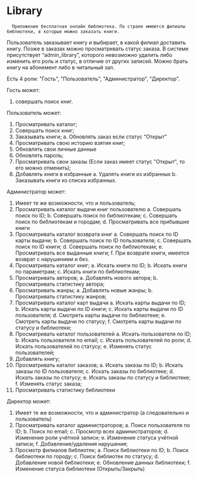 # Library
	  Приложение бесплатная онлайн библиотека. По стране имеются филиалы библиотеки, в которые можно заказать книги. 
  Пользователь заказывает книгу и выбирает, в какой филиал доставить книгу. Позже в заказах можно просматривать 
  статус заказа. В системе присутствует  “admin_library”, которого невозможно удалить либо изменить его роль и статус, 
  в отличие от других записей. Можно брать книгу на абонемент либо в читальный зал.
  
 Есть 4 роли: "Гость", "Пользователь", "Администратор", "Директор".

 Гость может: 
1.	совершать поиск книг.
 
 Пользователь может:
1.	Просматривать каталог;
2.	Совершать поиск книг;
3.	Заказывать книги;
  a.	Обновлять заказ если статус “Открыт”
4.	Просматривать свою историю взятия книг;
5.	Обновлять свои личные данные
6.	Обновлять пароль;
7.	Просматривать свои заказы (Если заказ имеет статус "Открыт", то его можно отменить);
8.	Добавлять книги в избранные
  a.	Удалять книги из избранных
  b.	Заказывать книги из списка избранных.

Администратор может:
1.	Имеет те же возможности, что и пользователь;
2.	Просматривать каталог выдачи книг пользователю
  a.	Совершать поиск по ID;
  b.	Совершать поиск по библиотекам;
  c.	Совершать поиск по библиотекам и городам;
  d.	Просматривать все прибывшие книги
3.	Просматривать каталог возврата книг
  a.	Совершать поиск по ID карты выдачи;
  b.	Совершать поиск по ID пользователя;
  c.	Совершать поиск по ID книги;
  d.	Совершать поиск по библиотекам;
  e.	Просматривать все выданные книги;
  f.	При возврате книги, имеется  возврат с нарушением и без.
4.	Просматривать каталог книг;
  a.	Искать книги по ID;
  b.	Искать книги по параметрам;
  c.	Искать книги по библиотекам;
5.	Просматривать авторов;
  a.	Добавлять нового автора;
  b.	Просматривать статистику автора;
6.	Просматривать жанры;
  a.	Добавлять новые жанры;
  b.	Просматривать статистику жанров;
7.	Просматривать каталог карт выдачи
  a.	Искать карты выдачи по ID;
  b.	Искать карты выдачи по ID книги;
  c.	Искать карты выдачи по ID пользователя;
  d.	Смотреть карты выдачи по библиотеке;
  e.	Смотреть карты выдачи по статусу;
  f.	Смотреть карты выдачи по статусу и библиотеки;
8.	Просматривать каталог пользователей
  a.	Искать пользователя по ID;
  b.	Искать пользователя по email;
  c.	Искать пользователей по роли;
  d.	Искать пользователей по статусу;
  e.	Изменять статус пользователей;
9.	Добавлять книгу;
10.	Просматривать каталог заказов;
  a.	Искать заказы по ID;
  b.	Искать заказы по ID пользователя;
  c.	Искать заказы по библиотеке;
  d.	Искать заказы по статусу;
  e.	Искать заказы по статусу и библиотеке;
  f.	Изменять статус заказа;
11.	Просматривать статистику библиотеки

Директор может:
1.	Имеет те же возможности, что и администратор (а следовательно и пользователь)
2.	Просматривать каталог администраторов;
  a.	Поиск пользователя по ID;
  b.	Поиск по email;
  c.	Просмотр всех администраторов;
  d.	Изменение роли учётной записи;
  e.	Изменение статуса учётной записи;
  f.	Добавление/удаления нарушения;
3.	Просмотр филиалов библиотек;
  a.	Поиск библиотеки по ID;
  b.	Поиск библиотеки по городу;
  c.	Поиск библиотек по статусу;
  d.	Добавление новой библиотеки;
  e.	Обновление данных библиотеки;
  f.	Изменение статуса библиотеки (Открыть/Закрыть)
